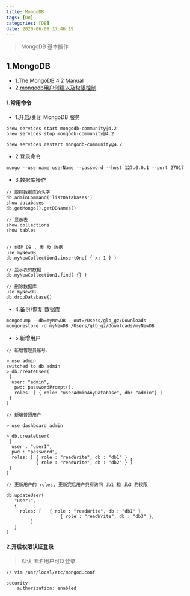 ```yaml
---
title: MongoDB
tags: [DB]
categories: [DB]
date: 2020-06-08 17:46:19
---
```



> MongoDB 基本操作

<!-- more -->

## 1.MongoDB 

* 1.[The MongoDB 4.2 Manual](https://docs.mongodb.com/manual/#the-mongodb-version-manual)
* 2.[mongodb用户创建以及权限控制](https://www.jianshu.com/p/62736bff7e2e)

#### 1.常用命令

* 1.开启/关闭 MongoDB 服务

```
brew services start mongodb-community@4.2
brew services stop mongodb-community@4.2

brew services restart mongodb-community@4.2
```

* 2.登录命令

```
mongo --username userName --password --host 127.0.0.1 --port 27017
```

* 3.数据库操作

```
// 取得数据库的名字
db.adminCommand('listDatabases')
show databases
db.getMongo().getDBNames()

// 显示表
show collections
show tables


// 创建 DB , 表 及 数据
use myNewDB
db.myNewCollection1.insertOne( { x: 1 } )

// 显示表的数据
db.myNewCollection1.find( {} )

// 删除数据库
use myNewDB
db.dropDatabase()
```

* 4.备份/恢复 数据库

```
mongodump --db=myNewDB --out=/Users/glb_gz/Downloads
mongorestore -d myNewDB /Users/glb_gz/Downloads/myNewDB
```

* 5.新增用户

```
// 新增管理员账号.

> use admin
switched to db admin
> db.createUser(
 {
  user: "admin",
   pwd: passwordPrompt(),
   roles: [ { role: "userAdminAnyDatabase", db: "admin"} ]
 }
)
```

```
// 新增普通用户

> use dashboard_admin

> db.createUser(
 {
  user : "user1",
  pwd : "password",
  roles: [ { role : "readWrite", db : "db1" } ,
           { role : "readWrite", db : "db2" } ]
 }
)

```

```
// 更新用户的 roles, 更新完后用户只有访问 db1 和 db3 的权限

db.updateUser(
   "user1",
   {
     roles: [ 	{ role : "readWrite", db : "db1" },
					{ role : "readWrite", db : "db3" },
	     ]
   }
)
```


#### 2.开启权限认证登录

> 默认 匿名用户可以登录.

```
// vim /usr/local/etc/mongod.conf

security:
    authorization: enabled

```


